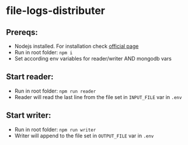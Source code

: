 # file-logs-distributer

## Prereqs:

- Nodejs installed. For installation check [official page](https://nodejs.org/en/learn/getting-started/how-to-install-nodejs)
- Run in root folder: `npm i`
- Set according env variables for reader/writer AND mongodb vars

## Start reader:

- Run in root folder: `npm run reader`
- Reader will read the last line from the file set in `INPUT_FILE` var in `.env`

## Start writer:

- Run in root folder: `npm run writer`
- Writer will append to the file set in `OUTPUT_FILE` var in `.env`
